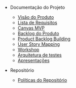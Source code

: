 - Documentação do Projeto
    - [Visão do Produto](./wiki/visão_produto.md)
    - [Lista de Requisitos](./wiki/lista_requisitos.md)
    - [Canvas MVP](./wiki/canvas_mvp.md)
    - [Backlog do Produto](./wiki/backlog.md)
    - [Product Backlog Building](./wiki/pbb.md)
    - [User Story Mapping](./wiki/user_story_mapping.md)
    - [Workshop](./wiki/Workshop.md)
    - [Arquitetura de testes](./wiki/arquitetura_testes.md)
    - [Apresentações](./wiki/apresentacoes.md)
    
    
- Repositório
    - [Políticas do Repositório](./politicas/policies.md)